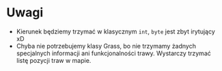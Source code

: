 # Uwagi

- Kierunek będziemy trzymać w klasycznym `int`, `byte` jest zbyt irytujący xD
- Chyba nie potrzebujemy klasy Grass, bo nie trzymamy żadnych specjalnych informacji ani funkcjonalności trawy. Wystarczy trzymać listę pozycji traw w mapie.